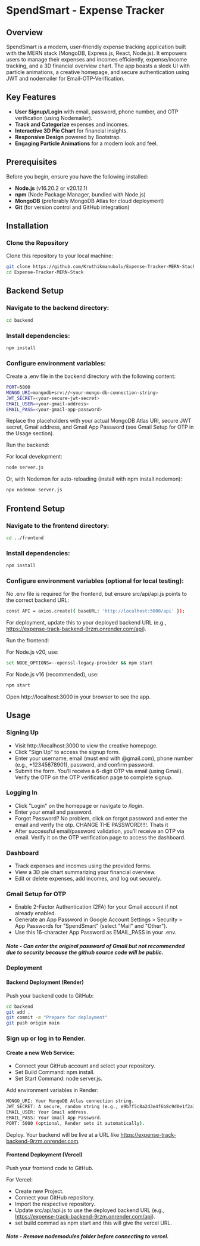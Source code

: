# SpendSmart - Expense Tracker

## Overview

SpendSmart is a modern, user-friendly expense tracking application built with the MERN stack (MongoDB, Express.js, React, Node.js). It empowers users to manage their expenses and incomes efficiently, expense/income tracking, and a 3D financial overview chart. The app boasts a sleek UI with particle animations, a creative homepage, and secure authentication using JWT and nodemailer for Email-OTP-Verification.

## Key Features

- **User Signup/Login** with email, password, phone number, and OTP verification (using Nodemailer).
- **Track and Categorize** expenses and incomes.
- **Interactive 3D Pie Chart** for financial insights.
- **Responsive Design** powered by Bootstrap.
- **Engaging Particle Animations** for a modern look and feel.

## Prerequisites

Before you begin, ensure you have the following installed:

- **Node.js** (v16.20.2 or v20.12.1)
- **npm** (Node Package Manager, bundled with Node.js)
- **MongoDB** (preferably MongoDB Atlas for cloud deployment)
- **Git** (for version control and GitHub integration)

## Installation

### Clone the Repository

Clone this repository to your local machine:

```bash
git clone https://github.com/Kruthikmanubolu/Expense-Tracker-MERN-Stack.git
cd Expense-Tracker-MERN-Stack
```

## Backend Setup

### Navigate to the backend directory:

```bash
cd backend
```

### Install dependencies:

```bash
npm install
```

### Configure environment variables:

Create a .env file in the backend directory with the following content:

```bash
PORT=5000
MONGO_URI=mongodb+srv://<your-mongo-db-connection-string>
JWT_SECRET=<your-secure-jwt-secret>
EMAIL_USER=<your-gmail-address>
EMAIL_PASS=<your-gmail-app-password>
```

Replace the placeholders with your actual MongoDB Atlas URI, secure JWT secret, Gmail address, and Gmail App Password (see Gmail Setup for OTP in the Usage section).

Run the backend:

For local development:

```bash
node server.js
```

Or, with Nodemon for auto-reloading (install with npm install nodemon):

```bash
npx nodemon server.js
```

## Frontend Setup

### Navigate to the frontend directory:

```bash
cd ../frontend
```

### Install dependencies:

```bash
npm install
```

### Configure environment variables (optional for local testing):

No .env file is required for the frontend, but ensure src/api/api.js points to the correct backend URL:
```bash
const API = axios.create({ baseURL: 'http://localhost:5000/api' });
```

For deployment, update this to your deployed backend URL (e.g., https://expense-track-backend-9rzm.onrender.com/api).

Run the frontend:

For Node.js v20, use:

```bash
set NODE_OPTIONS=--openssl-legacy-provider && npm start
```

For Node.js v16 (recommended), use:

```bash
npm start
```

Open http://localhost:3000 in your browser to see the app.

## Usage

### Signing Up

- Visit http://localhost:3000 to view the creative homepage.
- Click "Sign Up" to access the signup form.
- Enter your username, email (must end with @gmail.com), phone number (e.g., +12345678901), password, and confirm password.
- Submit the form. You’ll receive a 6-digit OTP via email (using Gmail). Verify the OTP on the OTP verification page to complete signup.

### Logging In

- Click "Login" on the homepage or navigate to /login.
- Enter your email and password.
- Forgot Password? No problem, click on forgot password and enter the email and verify the otp. CHANGE THE PASSWORD!!!!. Thats it
- After successful email/password validation, you’ll receive an OTP via email. Verify it on the OTP verification page to access the dashboard.

### Dashboard

- Track expenses and incomes using the provided forms.
- View a 3D pie chart summarizing your financial overview.
- Edit or delete expenses, add incomes, and log out securely.

### Gmail Setup for OTP

- Enable 2-Factor Authentication (2FA) for your Gmail account if not already enabled.
- Generate an App Password in Google Account Settings > Security > App Passwords for "SpendSmart" (select "Mail" and "Other").
- Use this 16-character App Password as EMAIL_PASS in your .env.
  
##### Note -  Can enter the original password of Gmail but not recommended due to security because the github source code will be public.

### Deployment

#### Backend Deployment (Render)

Push your backend code to GitHub:

```bash
cd backend
git add .
git commit -m "Prepare for deployment"
git push origin main
```

### Sign up or log in to Render.

#### Create a new Web Service:

- Connect your GitHub account and select your repository.
- Set Build Command: npm install.
- Set Start Command: node server.js.

Add environment variables in Render:

```bash
MONGO_URI: Your MongoDB Atlas connection string.
JWT_SECRET: A secure, random string (e.g., e9b7f5c8a2d3e4f6b8c9d0e1f2a3b4c5d6e7f8a9b0c1d2e3f4a5b6c7d8e9f0a1).
EMAIL_USER: Your Gmail address.
EMAIL_PASS: Your Gmail App Password.
PORT: 5000 (optional, Render sets it automatically).
```

Deploy. Your backend will be live at a URL like https://expense-track-backend-9rzm.onrender.com.

#### Frontend Deployment (Vercel)

Push your frontend code to GitHub.

For Vercel:

- Create new Project.
- Connect your GitHub repository.
- Import the respective repository.
- Update src/api/api.js to use the deployed backend URL (e.g., https://expense-track-backend-9rzm.onrender.com/api).
- set build commad as npm start and this will give the vercel URL.
  
##### Note - Remove nodemodules folder before connecting to vercel.
